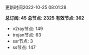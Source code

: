 更新时间2022-10-25 08:01:28

**总订阅: 45**
**总节点: 2325**
**有效节点: 362**
- v2ray节点: 149
- trojan节点: 63
- ssr节点: 3
- ss节点: 147
